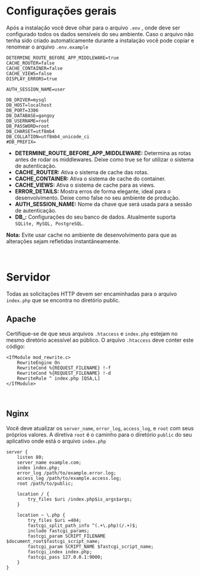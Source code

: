# Configurações gerais

Após a instalação você deve olhar para o arquivo `.env` , onde deve ser configurado todos os dados sensíveis 
do seu ambiente. Caso o arquivo não tenha sido criado automaticamente durante a instalação você pode copiar e renomear o arquivo `.env.example`

```
DETERMINE_ROUTE_BEFORE_APP_MIDDLEWARE=true
CACHE_ROUTER=false
CACHE_CONTAINER=false
CACHE_VIEWS=false
DISPLAY_ERRORS=true

AUTH_SESSION_NAME=user

DB_DRIVER=mysql
DB_HOST=localhost
DB_PORT=3306
DB_DATABASE=gangoy
DB_USERNAME=root
DB_PASSWORD=root
DB_CHARSET=utf8mb4
DB_COLLATION=utf8mb4_unicode_ci
#DB_PREFIX=
```
    
- **DETERMINE_ROUTE_BEFORE_APP_MIDDLEWARE:**  Determina as rotas antes de rodar os middlewares. Deixe como true se 
for utilizar o sistema de autenticação.
- **CACHE_ROUTER:** Ativa o sistema de cache das rotas.
- **CACHE_CONTAINER:** Ativa o sistema de cache do container.
- **CACHE_VIEWS:**  Ativa o sistema de cache para as views.
- **ERROR_DETAILS:**  Mostra erros de forma elegante, ideal para o desenvolvimento. Deixe como false no seu ambiente de produção.
- **AUTH_SESSION_NAME:** Nome da chave que será usada para a sessão de autenticação.
- **DB_:**  Configurações do seu banco de dados. Atualmente suporta `SQLite, MySQL, PostgreSQL`. 

**Nota:** Evite usar cache no ambiente de desenvolvimento para que as alterações sejam refletidas instantâneamente.

<br>

# Servidor
Todas as solicitações HTTP devem ser encaminhadas para o arquivo `index.php` que se encontra no diretório public. 

## Apache
Certifique-se de que seus arquivos `.htaccess` e `index.php` estejam no mesmo diretório acessível ao público. 
O arquivo `.htaccess` deve conter este código:

```
<IfModule mod_rewrite.c>
    RewriteEngine On
    RewriteCond %{REQUEST_FILENAME} !-f
    RewriteCond %{REQUEST_FILENAME} !-d
    RewriteRule ^ index.php [QSA,L]
</IfModule>
```
 
<br>
   
## Nginx
Você deve atualizar os `server_name`, `error_log`, `access_log`, e `root` com seus próprios valores. A diretiva `root` 
é o caminho para o diretório `public` do seu aplicativo onde está o arquivo `index.php`

```
server {
    listen 80;
    server_name example.com;
    index index.php;
    error_log /path/to/example.error.log;
    access_log /path/to/example.access.log;
    root /path/to/public;

    location / {
        try_files $uri /index.php$is_args$args;
    }

    location ~ \.php {
        try_files $uri =404;
        fastcgi_split_path_info ^(.+\.php)(/.+)$;
        include fastcgi_params;
        fastcgi_param SCRIPT_FILENAME $document_root$fastcgi_script_name;
        fastcgi_param SCRIPT_NAME $fastcgi_script_name;
        fastcgi_index index.php;
        fastcgi_pass 127.0.0.1:9000;
    }
}
```   

